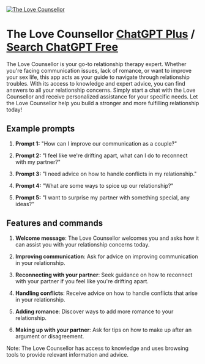 
[![The Love Counsellor](https://files.oaiusercontent.com/file-yDxWn8jfAOd29N0cKzUBsde8?se=2123-10-17T19%3A35%3A24Z&sp=r&sv=2021-08-06&sr=b&rscc=max-age%3D31536000%2C%20immutable&rscd=attachment%3B%20filename%3D5f305d4f-b60d-44f0-b2ee-4f2fe5e8ced4.png&sig=r7pFaQYMGIeER%2BEFRrc7ZXf4rVvNGMp1uRiFgdyGXyA%3D)](https://chat.openai.com/g/g-RyE9XQagq-the-love-counsellor)

# The Love Counsellor [ChatGPT Plus](https://chat.openai.com/g/g-RyE9XQagq-the-love-counsellor) / [Search ChatGPT Free](https://gptcall.net/index.html#/?search=The%20Love%20Counsellor)

The Love Counsellor is your go-to relationship therapy expert. Whether you're facing communication issues, lack of romance, or want to improve your sex life, this app acts as your guide to navigate through relationship troubles. With its access to knowledge and expert advice, you can find answers to all your relationship concerns. Simply start a chat with the Love Counsellor and receive personalized assistance for your specific needs. Let the Love Counsellor help you build a stronger and more fulfilling relationship today!

## Example prompts

1. **Prompt 1:** "How can I improve our communication as a couple?"

2. **Prompt 2:** "I feel like we're drifting apart, what can I do to reconnect with my partner?"

3. **Prompt 3:** "I need advice on how to handle conflicts in my relationship."

4. **Prompt 4:** "What are some ways to spice up our relationship?"

5. **Prompt 5:** "I want to surprise my partner with something special, any ideas?"

## Features and commands

1. **Welcome message**: The Love Counsellor welcomes you and asks how it can assist you with your relationship concerns today.

2. **Improving communication**: Ask for advice on improving communication in your relationship.

3. **Reconnecting with your partner**: Seek guidance on how to reconnect with your partner if you feel like you're drifting apart.

4. **Handling conflicts**: Receive advice on how to handle conflicts that arise in your relationship.

5. **Adding romance**: Discover ways to add more romance to your relationship.

6. **Making up with your partner**: Ask for tips on how to make up after an argument or disagreement.

Note: The Love Counsellor has access to knowledge and uses browsing tools to provide relevant information and advice.


